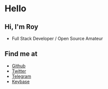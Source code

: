 # Hello

## Hi, I'm Roy

- Full Stack Developer / Open Source Amateur

## Find me at

- [Github](https://github.com/luohy15)
- [Twitter](https://twitter.com/myroy15)
- [Telegram](https://t.me/luohy15)
- [Keybase](https://keybase.io/luohy15)